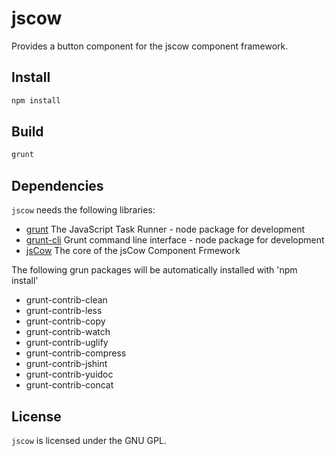 # jscow
Provides a button component for the jscow component framework.

## Install

```sh
npm install
```

## Build

```sh
grunt
```

## Dependencies

`jscow` needs the following libraries:

* [grunt](https://www.npmjs.com/package/grunt) The JavaScript Task Runner - node package for development
* [grunt-cli](https://www.npmjs.com/package/grunt-cli) Grunt command line interface - node package for development
* [jsCow](https://github.com/jsCow/jsCow) The core of the jsCow Component Frmework

The following grun packages will be automatically installed with 'npm install'
* grunt-contrib-clean
* grunt-contrib-less
* grunt-contrib-copy
* grunt-contrib-watch
* grunt-contrib-uglify
* grunt-contrib-compress
* grunt-contrib-jshint
* grunt-contrib-yuidoc
* grunt-contrib-concat


## License

`jscow` is licensed under the GNU GPL.
